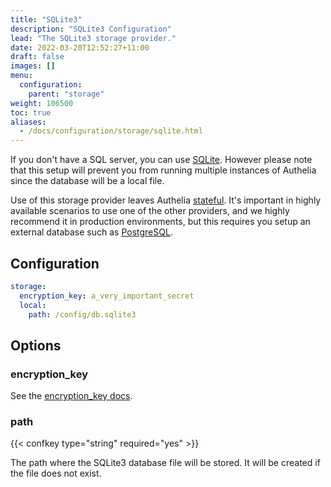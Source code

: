 ```yaml
---
title: "SQLite3"
description: "SQLite3 Configuration"
lead: "The SQLite3 storage provider."
date: 2022-03-20T12:52:27+11:00
draft: false
images: []
menu:
  configuration:
    parent: "storage"
weight: 106500
toc: true
aliases:
  - /docs/configuration/storage/sqlite.html
---
```


If you don't have a SQL server, you can use [SQLite](https://en.wikipedia.org/wiki/SQLite).
However please note that this setup will prevent you from running multiple
instances of Authelia since the database will be a local file.

Use of this storage provider leaves Authelia [stateful](../../overview/authorization/statelessness.md). It's important
in highly available scenarios to use one of the other providers, and we highly recommend it in production environments,
but this requires you setup an external database such as [PostgreSQL](postgres.md).

## Configuration

```yaml
storage:
  encryption_key: a_very_important_secret
  local:
    path: /config/db.sqlite3
```

## Options

### encryption_key

See the [encryption_key docs](introduction.md#encryption_key).

### path

{{< confkey type="string" required="yes" >}}

The path where the SQLite3 database file will be stored. It will be created if the file does not exist.
